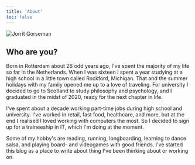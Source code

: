 ```yaml
---
title: 'About'
toc: false
---
```

![Jorrit Gorseman](/photo-jg.jpg)
## Who are you?

Born in Rotterdam about 26 odd years ago, I've spent the majority of my life so far in the Netherlands. When I was sixteen I spent a year studying at a high school in a little town called Rockford, Michigan. That and the summer holidays with my family opened me up to a love of traveling. For university I decided to go to Scotland to study philosophy and psychology, and I graduated in the midst of 2020, ready for the next chapter in life.

I've spent about a decade working part-time jobs during high school and university. I've worked in retail, fast food, healthcare, and more, but at the end I realised I loved working with computers the most. So I decided to sign up for a traineeship in IT, which I'm doing at the moment.

Some of my hobby's are reading, running, longboarding, learning to dance salsa, and playing board- and videogames with good friends. I've started this blog as a place to write about thing I've been thinking about or working on.
